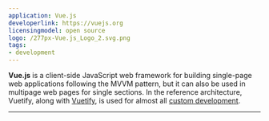```yaml
---
application: Vue.js
developerlink: https://vuejs.org
licensingmodel: open source
logo: /277px-Vue.js_Logo_2.svg.png
tags:
- development
---
```

__Vue.js__ is a client-side JavaScript web framework for building single-page web applications following the MVVM pattern, but it can also be used in multipage web pages for single sections.
In the reference architecture, Vuetify, along with [Vuetify](./vuetifyjs), is used for almost all [custom development](../publish).

---
